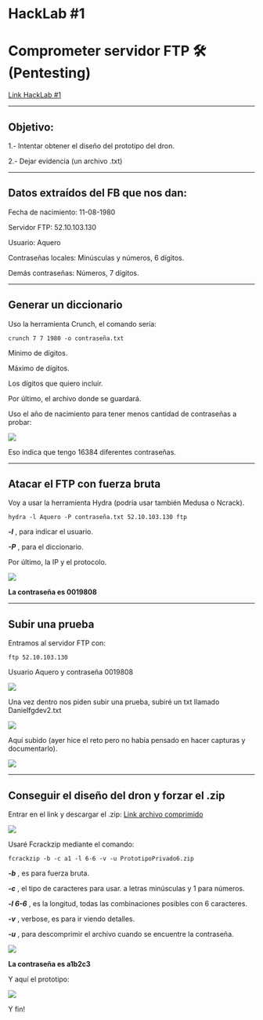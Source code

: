 # HackLab #1
# Comprometer servidor FTP 🛠️ (Pentesting)
[Link HackLab #1](http://labs.gf0s.com/R1cde3/r1-index.html)

---

## Objetivo:

1.- Intentar obtener el diseño del prototipo del dron.

2.- Dejar evidencia (un archivo .txt)

---

## Datos extraídos del FB que nos dan:

Fecha de nacimiento: 11-08-1980

Servidor FTP: 52.10.103.130

Usuario: Aquero

Contraseñas locales: Minúsculas y números, 6 dígitos.

Demás contraseñas: Números, 7 dígitos.

---
## Generar un diccionario

Uso la herramienta Crunch, el comando sería:

```crunch 7 7 1980 -o contraseña.txt```

Mínimo de dígitos. 

Máximo de dígitos.

Los dígitos que quiero incluir.

Por último, el archivo donde se guardará.

Uso el año de nacimiento para tener menos cantidad de contraseñas a probar:

![](images/HackLab1/2025-04-18-01-22-17.png)

Eso indica que tengo 16384 diferentes contraseñas.

---
## Atacar el FTP con fuerza bruta

Voy a usar la herramienta Hydra (podría usar también Medusa o Ncrack).

```hydra -l Aquero -P contraseña.txt 52.10.103.130 ftp```

***-l*** , para indicar el usuario.

***-P*** , para el diccionario.

Por último, la IP y el protocolo.

![](images/HackLab1/2025-04-18-01-37-11.png)

**La contraseña es 0019808**

---
## Subir una prueba

Entramos al servidor FTP con:

```ftp 52.10.103.130```

Usuario Aquero y contraseña 0019808

![](images/HackLab1/2025-04-18-01-46-31.png)

Una vez dentro nos piden subir una prueba, subiré un txt llamado Danielfgdev2.txt

![](images/HackLab1/2025-04-18-01-54-08.png)

Aquí subido (ayer hice el reto pero no había pensado en hacer capturas y documentarlo).

![](images/HackLab1/2025-04-18-01-57-18.png)

---
## Conseguir el diseño del dron y forzar el .zip

Entrar en el link y descargar el .zip:
[Link archivo comprimido](http://labs.gf0s.com/website/privado/)

![](images/HackLab1/2025-04-18-02-03-00.png)

Usaré Fcrackzip mediante el comando:

```fcrackzip -b -c a1 -l 6-6 -v -u PrototipoPrivado6.zip```

***-b*** , es para fuerza bruta.

***-c*** , el tipo de caracteres para usar. a letras minúsculas y 1 para números.

***-l 6-6*** , es la longitud, todas las combinaciones posibles con 6 caracteres.

***-v*** , verbose, es para ir viendo detalles.

***-u*** , para descomprimir el archivo cuando se encuentre la contraseña.

![](images/HackLab1/2025-04-18-02-29-02.png)

**La contraseña es a1b2c3**

Y aquí el prototipo:

![](images/HackLab1/2025-04-18-02-30-28.png)

Y fin!
